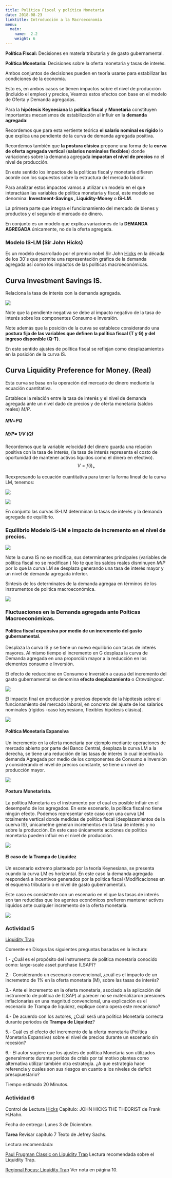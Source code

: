 ```yaml
---
title: Política Fiscal y política Monetaria
date: 2018-08-23
linktitle: Introducción a la Macroeconomía
menu:
  main:
    name:  2.2
    weight: 6
---
```



**Política FIscal:** Decisiones en materia tributaria y de gasto gubernamental.


**Política Monetaria:** Decisiones sobre la oferta monetaria y tasas de interés.

Ambos conjuntos de decisiones pueden en teoría usarse para estabilizar las condiciones de la  economía.

Esto es, en ambos casos se tienen impactos sobre el nivel de producción (incluido el empleo) y precios, Veamos estos efectos con base en el modelo de Oferta y Demanda agregadas.


Para la **hipótesis Keynesiana** la **política fiscal** y **Monetaria** constituyen importantes mecanísmos de estabilización al influir en la **demanda agregada**:

Recordemos que para esta vertiente teórica **el salario nominal es rígido** lo que explica una pendiente de la curva de demanda agregada positiva. 


Recordemos también que **la postura clásica**  propone una forma de la **curva de oferta agregada vertical** (**salarios nominales flexibles**) donde  variaciones sobre la demanda agregada **impactan el nivel de precios**  no el nivel de producción.  
  
En este sentido los impactos de la políticas fiscal y monetaria difieren acorde con los supuestos sobre la estructura del mercado laboral.

Para analizar estos impactos vamos a utilizar un modelo en el que interactúan las variables de política monetaria y fiscal, este modelo se denomina: **Investment-Savings ,  Liquidity-Money**  o **IS-LM**.

La primera parte que integra el funcionamiento del mercado de bienes y productos y el segundo el mercado de dinero. 

En conjunto es un modelo que explica variaciones de la **DEMANDA AGREGADA** únicamente, no de la oferta agregada.

  
### Modelo IS-LM (Sir John Hicks)

Es un modelo desarrollado por el premio nobel Sir John [Hicks](https://drive.google.com/file/d/1zYaT0ZCiUpOAbjEaxGM2Tj7CGX7052IM/view?usp=sharing) en la década de los 30´s que permite una representación gráfica de la demanda agregada así como los impactos de las politicas macroeconómicas. 

## Curva Investment Savings  IS.

Relaciona la tasa de interés con la demanda agregada. 

![](/img/is.jpg)

Note que la pendiente negativa se debe al impacto negativo de la tasa de interés sobre los componentes Consumo e Inversión.

Note además que la posición de la curva se establece considerando una **postura fija de las variables que definen la política fiscal (T y G) y del ingreso disponible (Q-T)**. 

En este sentido ajustes de política fiscal se reflejan como desplazamientos en la posición de la curva IS. 

## Curva Liquidity Preference for Money. (Real)

Esta curva se basa en la operación del mercado de dinero mediante la ecuación cuantitativa.

Establece la relación entre la tasa de interés y el nivel de demanda agregada ante un nivel dado  de precios y de oferta monetaria (saldos reales) $M/P$.

##### MV=PQ

##### M/P= 1/V (Q)



  
Recordemos que la variable velocidad del dinero guarda una relación positiva con la tasa de interés, (la tasa de interés representa el costo de oportunidad de mantener activos líquidos como el dinero en efectivo). $$V=f(i)_{+}$$

Reexpresando la ecuación cuantitativa para tener la forma lineal de la curva LM, tenemos:

![](/img/lmeq.jpg)

![](/img/lm.jpg)

En conjunto las curvas IS-LM determinan la tasas de interés y la demanda agregada de equilibrio. 

### Equilibrio Modelo IS-LM e impacto de  incremento en el nivel de precios.

![](/img/islm.jpg)

Note la curva IS no se modifica, sus determinantes principales (variables de política fiscal no se modifican ) No te que los saldos reales disminuyen $M/P$ por lo que la curva LM se desplaza generando una tasa de interés mayor y un nivel de demanda agregada inferior. 

Síntesis de los determinates de la demanda agregaa en términos de los instrumentos de politica macroeconómica.

![](/img/eq1.jpg)

### Fluctuaciones en la Demanda agregada ante Poíticas Macroeconómicas.

#### Política fiscal expansiva por medio de un incremento del gasto gubernamental.  

Desplaza la curva IS y se tiene  un nuevo equilibrio con tasas de interés mayores. Al mismo tiempo el incremento en G desplaza la curva de Demanda agregada en una proporción mayor a la reducción en los elementos consumo e Inversión. 

El efecto de reduccióne en Consumo e Inversión a causa del incremento del gasto gubernamental se denomina **efecto desplazamiento** o *Crowdingout*. 

![](/img/fiscal1.jpg)

El impacto final en producción y precios depende de la hipótesis sobre el funcionamiento del  mercado laboral, en concreto del ajuste de los salarios nominales (rígidos -caso keynesiano, flexibles hipótesis clásica).


![](/img/fiscal2.jpg)

#### Política Monetaria Expansiva

Un incremento en la oferta monetaria por ejemplo mediante operaciones de mercado abierto por parte del Banco Central, desplaza la curva LM a la derecha, se tiene una reducción de las tasas de interés lo cual incentiva la demanda Agregada por medio de los componentes de Consumo e Inversión y considerando el nivel de precios constante, se tiene un nivel de producción mayor. 


![](/img/monetaria1.jpg)


#### Postura Monetarista. 

La política Monetaria es el instrumento por el cual es posible influir en el desempeño de los agregados.   En este escenario, la política fiscal no tiene ningún efecto. Podemos representar este caso con una curva  LM totalmente vertical donde medidas de política fiscal  (desplazamientos de la cuerva IS), únicametne generan incrementos en la tasa de interés  y no sobre la producción.  En este caso únicamente acciones de  política  monetaria pueden influir en el nivel de producción. 

![](/img/lmv.jpg)


#### El caso de la Trampa de Liquidez

Un escenario extremo planteado por la teoría Keynesiana, se presenta cuando la curva LM es horizontal. En este caso la demanda agregada responderá a incentivos generados por la politica fiscal (Modificaciones en el esquema tributario o el nivel de gasto gubernamental).

Este caso es consistente con un escenario en el que las tasas de interés son tan reducidas que los agentes económicos prefieren mantener activos liquidos ante cualquier incremento de la oferta monetaria.


![](/img/lmh.jpg)



### Actividad 5

[Liquidity Trap](https://drive.google.com/file/d/19oasy4P1ol56L4qzzrIFatLkIm8JAi2_/view?usp=sharing)


Comente en Disqus las siguientes preguntas basadas en la lectura: 

1.- ¿Cuál es el propósito del instrumento de política monetaria conocido como:  large-scale asset purchase (LSAP)?

2.- Considerando un escenario convencional, ¿cuál es el impacto de un incremetno de 1% en la oferta monetaria (M), sobre las tasas de interés?

3.- Ante el incremento en la oferta monetaria, asociado a la aplicación del instrumento de política de (LSAP) al parecer  no se materializaron presiones inflacionarias en una magnitud convencional, una explicación es el escenario de Trampa de liquidez, explique como opera este mecanismo?

4.- De acuerdo con los autores, ¿Cuál será una política Monetaria correcta durante periodos de **Trampa de Liquidez**?

5.- Cuál es el efecto del incremento de la oferta monetaria (Política Monetaria Expansiva) sobre el nivel de precios durante un escenario sin recesión? 

6.- El autor sugiere que los ajustes de política Monetaria son utilizados generalmente durante peridos de crisis por tal motivo plantea como alternativa utilizar también  otra estrategía. ¿A que estrategia hace referencia y cuales son sus riesgos en cuanto a los niveles de deficit presupuestario?


Tiempo estimado   20 Minutos.

### Actividad 6

Control de Lectura
[Hicks](https://drive.google.com/file/d/1zYaT0ZCiUpOAbjEaxGM2Tj7CGX7052IM/view?usp=sharing) Capitulo: JOHN HICKS THE THEORIST de Frank H.Hahn.

Fecha de entrega: Lunes 3 de Diciembre.


**Tarea** Revisar capítulo 7 Texto de Jefrey Sachs. 


Lectura recomendada:

[Paul Frugman Classic on Liquidity Trap](https://drive.google.com/file/d/1qIUuKHwgVHffiRX8oGGyF-MBiW_yExQN/view?usp=sharing)
Lectura recomendada sobre el Liquidity Trap.


[Regional Focus: Liquidity Trap](https://drive.google.com/file/d/1B3_J6XDu7yXn4530ebMgwsvdETBNCkPE/view?usp=sharing)
Ver nota en página 10.